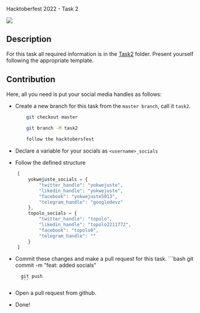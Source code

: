 Hacktoberfest 2022 - Task 2

![](https://i.ibb.co/6WHvFt0/Ephoto360-com-16332243f7b601-1.jpg)

## Description

For this task all required information is in the [Task2](Task2) folder. Present yourself following the appropriate template.

## Contribution

Here, all you need is put your social media handles as follows:
- Create a new branch for this task from the `master branch`, call it `task2`.

    ```bash
        git checkout master

        git branch -M task2
        
        follow the hacktobersfest
    ```
- Declare a variable for your socials as `<username>_socials`
- Follow the defined structure
```javascript
    [
        yokwejuste_socials = {
            "twitter_handle": "yokwejuste",
            "likedin_handle": "yokwejuste",
            "facebook": "yokwejuste5013",
            "telegram_handle": "googledevz"
        },
        topolo_socials = {
            "twitter_handle": "topolo",
            "likedin_handle": "topolo2211772",
            "facebook": "topolo0",
            "telegram_handle": ""
        }
    ]
```
- Commit these changes and make a pull request for this task.
        ```bash
        git commit -m "feat: added <username> socials"

        git push
        ```
- Open a pull request from github.


- Done!
